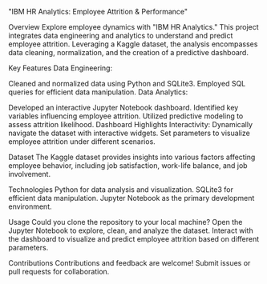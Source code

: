 "IBM HR Analytics: Employee Attrition & Performance"

Overview
Explore employee dynamics with "IBM HR Analytics." This project integrates data engineering and analytics to understand and predict employee attrition. Leveraging a Kaggle dataset, the analysis encompasses data cleaning, normalization, and the creation of a predictive dashboard.

Key Features
Data Engineering:

Cleaned and normalized data using Python and SQLite3.
Employed SQL queries for efficient data manipulation.
Data Analytics:

Developed an interactive Jupyter Notebook dashboard.
Identified key variables influencing employee attrition.
Utilized predictive modeling to assess attrition likelihood.
Dashboard Highlights
Interactivity:
Dynamically navigate the dataset with interactive widgets.
Set parameters to visualize employee attrition under different scenarios.

Dataset
The Kaggle dataset provides insights into various factors affecting employee behavior, including job satisfaction, work-life balance, and job involvement.

Technologies
Python for data analysis and visualization.
SQLite3 for efficient data manipulation.
Jupyter Notebook as the primary development environment.

Usage
Could you clone the repository to your local machine?
Open the Jupyter Notebook to explore, clean, and analyze the dataset.
Interact with the dashboard to visualize and predict employee attrition based on different parameters.

Contributions
Contributions and feedback are welcome! Submit issues or pull requests for collaboration.
